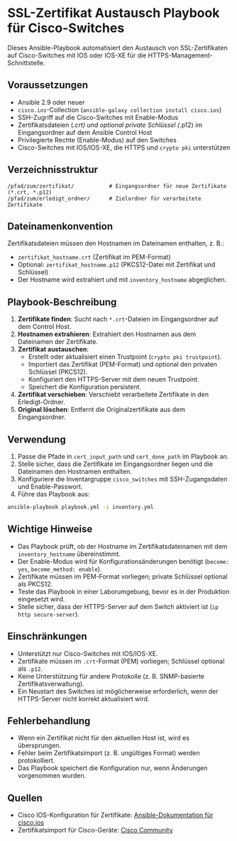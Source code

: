 # SSL-Zertifikat Austausch Playbook für Cisco-Switches

Dieses Ansible-Playbook automatisiert den Austausch von SSL-Zertifikaten auf Cisco-Switches mit IOS oder IOS-XE für die HTTPS-Management-Schnittstelle.

## Voraussetzungen

- Ansible 2.9 oder neuer
- `cisco.ios`-Collection (`ansible-galaxy collection install cisco.ios`)
- SSH-Zugriff auf die Cisco-Switches mit Enable-Modus
- Zertifikatsdateien (*.crt) und optional private Schlüssel (*.p12) im Eingangsordner auf dem Ansible Control Host
- Privilegierte Rechte (Enable-Modus) auf den Switches
- Cisco-Switches mit IOS/IOS-XE, die HTTPS und `crypto pki` unterstützen

## Verzeichnisstruktur

```plaintext
/pfad/zum/zertifikat/           # Eingangsordner für neue Zertifikate (*.crt, *.p12)
/pfad/zum/erledigt_ordner/      # Zielordner für verarbeitete Zertifikate
```

## Dateinamenkonvention

Zertifikatsdateien müssen den Hostnamen im Dateinamen enthalten, z. B.:
- `zertifikat_hostname.crt` (Zertifikat im PEM-Format)
- Optional: `zertifikat_hostname.p12` (PKCS12-Datei mit Zertifikat und Schlüssel)
- Der Hostname wird extrahiert und mit `inventory_hostname` abgeglichen.

## Playbook-Beschreibung

1. **Zertifikate finden**: Sucht nach `*.crt`-Dateien im Eingangsordner auf dem Control Host.
2. **Hostnamen extrahieren**: Extrahiert den Hostnamen aus dem Dateinamen der Zertifikate.
3. **Zertifikat austauschen**:
   - Erstellt oder aktualisiert einen Trustpoint (`crypto pki trustpoint`).
   - Importiert das Zertifikat (PEM-Format) und optional den privaten Schlüssel (PKCS12).
   - Konfiguriert den HTTPS-Server mit dem neuen Trustpoint.
   - Speichert die Konfiguration persistent.
4. **Zertifikat verschieben**: Verschiebt verarbeitete Zertifikate in den Erledigt-Ordner.
5. **Original löschen**: Entfernt die Originalzertifikate aus dem Eingangsordner.

## Verwendung

1. Passe die Pfade in `cert_input_path` und `cert_done_path` im Playbook an.
2. Stelle sicher, dass die Zertifikate im Eingangsordner liegen und die Dateinamen den Hostnamen enthalten.
3. Konfiguriere die Inventargruppe `cisco_switches` mit SSH-Zugangsdaten und Enable-Passwort.
4. Führe das Playbook aus:

```bash
ansible-playbook playbook.yml -i inventory.yml
```

## Wichtige Hinweise

- Das Playbook prüft, ob der Hostname im Zertifikatsdateinamen mit dem `inventory_hostname` übereinstimmt.
- Der Enable-Modus wird für Konfigurationsänderungen benötigt (`become: yes`, `become_method: enable`).
- Zertifikate müssen im PEM-Format vorliegen; private Schlüssel optional als PKCS12.
- Teste das Playbook in einer Laborumgebung, bevor es in der Produktion eingesetzt wird.
- Stelle sicher, dass der HTTPS-Server auf dem Switch aktiviert ist (`ip http secure-server`).

## Einschränkungen

- Unterstützt nur Cisco-Switches mit IOS/IOS-XE.
- Zertifikate müssen im `.crt`-Format (PEM) vorliegen; Schlüssel optional als `.p12`.
- Keine Unterstützung für andere Protokolle (z. B. SNMP-basierte Zertifikatsverwaltung).
- Ein Neustart des Switches ist möglicherweise erforderlich, wenn der HTTPS-Server nicht korrekt aktualisiert wird.

## Fehlerbehandlung

- Wenn ein Zertifikat nicht für den aktuellen Host ist, wird es übersprungen.
- Fehler beim Zertifikatsimport (z. B. ungültiges Format) werden protokolliert.
- Das Playbook speichert die Konfiguration nur, wenn Änderungen vorgenommen wurden.

## Quellen

- Cisco IOS-Konfiguration für Zertifikate: [Ansible-Dokumentation für cisco.ios](https://docs.ansible.com/ansible/latest/collections/cisco/ios/ios_config_module.html)
- Zertifikatsimport für Cisco-Geräte: [Cisco Community](https://community.cisco.com/t5/networking-knowledge-base/generating-rsa-keys-certificates-using-ansible/td-p/4683548)